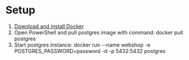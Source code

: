 
# Setup
1. [Download and install Docker](https://docs.docker.com)
2. Open PowerShell and pull postgres image with command: docker pull postgres
3. Start postgres instance:  docker run --name webshop -e POSTGRES_PASSWORD=password -d -p 5432:5432 postgres

